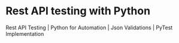 # Rest API testing with Python
Rest API Testing | Python for Automation | Json Validations | PyTest Implementation
